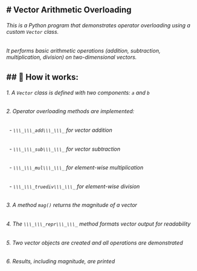 ## \# Vector Arithmetic Overloading



###### This is a Python program that demonstrates operator overloading using a custom `Vector` class.

###### It performs basic arithmetic operations (addition, subtraction, multiplication, division) on two-dimensional vectors.







## \## 📌 How it works:





###### 1\. A `Vector` class is defined with two components: `a` and `b`



###### 2\. Operator overloading methods are implemented:

######    - `\\\_\\\_add\\\_\\\_` for vector addition

######    - `\\\_\\\_sub\\\_\\\_` for vector subtraction

######    - `\\\_\\\_mul\\\_\\\_` for element-wise multiplication

######    - `\\\_\\\_truediv\\\_\\\_` for element-wise division



###### 3\. A method `mag()` returns the magnitude of a vector



###### 4\. The `\\\_\\\_repr\\\_\\\_` method formats vector output for readability



###### 5\. Two vector objects are created and all operations are demonstrated



###### 6\. Results, including magnitude, are printed

